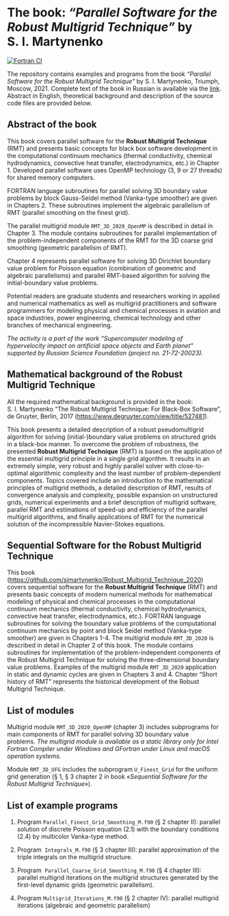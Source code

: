 # The book: *“Parallel Software for the Robust Multigrid Technique”* by S.&nbsp;I.&nbsp;Martynenko

[![Fortran CI](https://github.com/simartynenko/Robust_Multigrid_Technique_2021_OpenMP/actions/workflows/ci.yml/badge.svg)](https://github.com/simartynenko/Robust_Multigrid_Technique_2021_OpenMP/actions/workflows/ci.yml)

The repository contains examples and programs from the book *“Parallel Software for the Robust Multigrid Technique”* by S.&nbsp;I.&nbsp;Martynenko, Triumph, Moscow, 2021. Complete text of the book in Russian is available via the [link](../master/С.%20И.%20Мартыненко%20-%20Параллельное%20программное%20обеспечение%20для%20универсальной%20многосеточной%20технологии.pdf). Abstract in English, theoretical background and description of the source code files are provided below.

## Abstract of the book

This book covers parallel software for the __Robust Multigrid Technique__ (RMT) and presents basic concepts for black box software development in the computational continuum mechanics (thermal conductivity, chemical hydrodynamics, convective heat transfer, electrodynamics, etc.) in Chapter 1. Developed parallel software uses OpenMP technology (3, 9 or 27 threads) for shared memory computers. 

FORTRAN language subroutines for parallel solving 3D boundary value problems by block Gauss-Seidel method (Vanka-type smoother) are given in Chapters 2. These subroutines implement the algebraic parallelism of RMT (parallel smoothing on the finest grid).

The parallel multigrid module `RMT_3D_2020_OpenMP` is described in detail in Chapter 3. The module contains subroutines for parallel implementation of the problem-independent components of the RMT for the 3D coarse grid smoothing (geometric parallelism of RMT). 

Chapter 4 represents parallel software for solving 3D Dirichlet boundary value problem for Poisson equation (combination of geometric and algebraic parallelisms) and parallel RMT-based algorithm for solving the initial-boundary value problems.

Potential readers are graduate students and researchers working in applied and numerical mathematics as well as multigrid practitioners and software programmers for modeling physical and chemical processes in aviation and space industries, power engineering, chemical technology and other branches of mechanical engineering.

*The activity is a part of the work “Supercomputer modeling of hypervelocity impact on artificial space objects and Earth planet” supported by Russian Science Foundation (project no. 21-72-20023).*

## Mathematical background of the Robust Multigrid Technique

All the required mathematical background is provided in the book: S. I. Martynenko “The Robust Multigrid Technique: For Black-Box Software”, de Gruyter, Berlin, 2017 (https://www.degruyter.com/view/title/527481).

This book presents a detailed description of a robust pseudomultigrid algorithm for solving (initial-)boundary value problems on structured grids in a black-box manner. To overcome the problem of robustness, the presented __Robust Multigrid Technique__ (RMT) is based on the application of the essential multigrid principle in a single grid algorithm. It results in an extremely simple, very robust and highly parallel solver with close-to-optimal algorithmic complexity and the least number of problem-dependent components. Topics covered include an introduction to the mathematical principles of multigrid methods, a detailed description of RMT, results of convergence analysis and complexity, possible expansion on unstructured grids, numerical experiments and a brief description of multigrid software, parallel RMT and estimations of speed-up and efficiency of the parallel multigrid algorithms, and finally applications of RMT for the numerical solution of the incompressible Navier-Stokes equations.

## Sequential Software for the Robust Multigrid Technique

This book (https://github.com/simartynenko/Robust_Multigrid_Technique_2020) covers sequential software for the __Robust Multigrid Technique__ (RMT) and presents basic concepts of modern numerical methods for mathematical modeling of physical and chemical processes in the computational continuum mechanics (thermal conductivity, chemical hydrodynamics, convective heat transfer, electrodynamics, etc.). FORTRAN language subroutines for solving the boundary value problems of the computational continuum mechanics by point and block Seidel method (Vanka-type smoother) are given in Chapters 1-4. The multigrid module `RMT_3D_2020` is described in detail in Chapter 2 of this book. The module contains subroutines for implementation of the problem-independent components of the Robust Multigrid Technique for solving the three-dimensional boundary value problems. Examples of the multigrid module `RMT_3D_2020` application in static and dynamic cycles are given in Chapters 3 and 4. Chapter “Short history of RMT” represents the historical development of the Robust Multigrid Technique.

## List of modules

Multigrid module `RMT_3D_2020_OpenMP` (chapter 3) includes subprograms for main components of RMT for parallel solving 3D boundary value problems. *The multigrid module is available as a static library only for Intel Fortran Compiler under Windows and GFortran under Linux and macOS operation systems.*

Module `RMT_3D_UFG` includes the subprogram `U_Finest_Grid` for the uniform grid generation (§ 1, § 3 chapter 2 in book *«Sequential Software for the Robust Multigrid Technique»*).

## List of example programs

1. Program `Parallel_Finest_Grid_Smoothing_M.f90` (§ 2 chapter II): parallel solution of discrete Poisson equation (2.1) with the boundary conditions (2.4) by multicolor Vanka-type method. 

1. Program  `Integrals_M.f90` (§ 3 chapter III): parallel approximation of the triple integrals on the multigrid structure. 

1. Program  `Parallel_Coarse_Grid_Smoothing_M.f90` (§ 4 chapter III): parallel multigrid iterations on the multigrid structures generated by the first-level dynamic grids (geometric parallelism).

1. Program `Multigrid_Iterations_M.f90` (§ 2 chapter IV): parallel multigrid iterations (algebraic and geometric parallelism)
